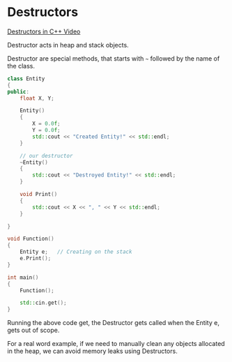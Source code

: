 # Destructors

[Destructors in C++ Video](https://www.youtube.com/watch?v=D8cWquReFqw&list=PLlrATfBNZ98dudnM48yfGUldqGD0S4FFb&index=260)

Destructor acts in heap and stack objects.

Destructor are special methods, that starts with `~` followed by the name of the class.


```cpp
class Entity
{
public:
    float X, Y;

    Entity()
    {
        X = 0.0f;
        Y = 0.0f;
        std::cout << "Created Entity!" << std::endl;
    }

    // our destructor
    ~Entity()
    {
        std::cout << "Destroyed Entity!" << std::endl;
    }

    void Print()
    {
        std::cout << X << ", " << Y << std::endl;
    }

}

void Function()
{
    Entity e;   // Creating on the stack
    e.Print();
}

int main()
{
    Function();

    std::cin.get();
}
```

Running the above code get, the Destructor gets called when the Entity e, gets out of scope.

For a real word example, if we need to manually clean any objects allocated in the heap, we can avoid memory leaks using Destructors.